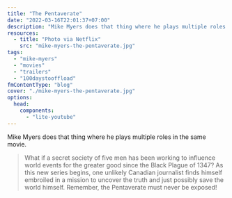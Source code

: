 ```yaml
---
title: "The Pentaverate"
date: "2022-03-16T22:01:37+07:00"
description: "Mike Myers does that thing where he plays multiple roles in the same movie."
resources:
  - title: "Photo via Netflix"
    src: "mike-myers-the-pentaverate.jpg"
tags:
  - "mike-myers"
  - "movies"
  - "trailers"
  - "100daystooffload"
fmContentType: "blog"
cover: "./mike-myers-the-pentaverate.jpg"
options:
  head:
    components:
      - "lite-youtube"
---
```


Mike Myers does that thing where he plays multiple roles in the same movie.

> What if a secret society of five men has been working to influence world events for the greater good since the Black Plague of 1347? As this new series begins, one unlikely Canadian journalist finds himself embroiled in a mission to uncover the truth and just possibly save the world himself. Remember, the Pentaverate must never be exposed!

<lite-youtube videoid="EgNwhFlCwwI" />
